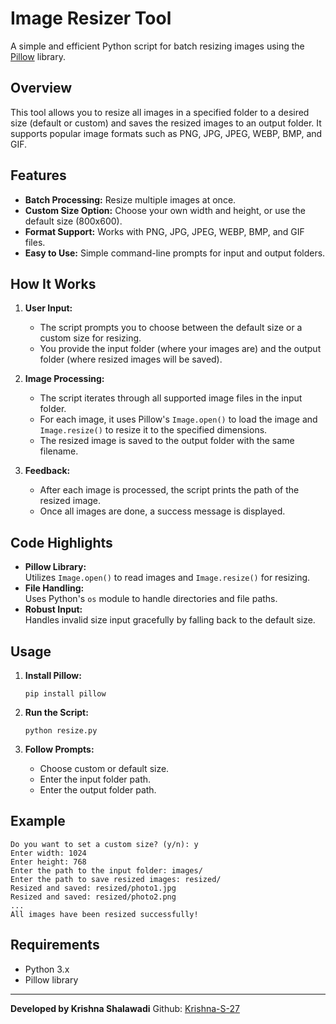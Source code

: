 # Image Resizer Tool

A simple and efficient Python script for batch resizing images using the [Pillow](https://python-pillow.org/) library.

## Overview

This tool allows you to resize all images in a specified folder to a desired size (default or custom) and saves the resized images to an output folder. It supports popular image formats such as PNG, JPG, JPEG, WEBP, BMP, and GIF.

## Features

- **Batch Processing:** Resize multiple images at once.
- **Custom Size Option:** Choose your own width and height, or use the default size (800x600).
- **Format Support:** Works with PNG, JPG, JPEG, WEBP, BMP, and GIF files.
- **Easy to Use:** Simple command-line prompts for input and output folders.

## How It Works

1. **User Input:**  
   - The script prompts you to choose between the default size or a custom size for resizing.
   - You provide the input folder (where your images are) and the output folder (where resized images will be saved).

2. **Image Processing:**  
   - The script iterates through all supported image files in the input folder.
   - For each image, it uses Pillow's `Image.open()` to load the image and `Image.resize()` to resize it to the specified dimensions.
   - The resized image is saved to the output folder with the same filename.

3. **Feedback:**  
   - After each image is processed, the script prints the path of the resized image.
   - Once all images are done, a success message is displayed.

## Code Highlights

- **Pillow Library:**  
  Utilizes `Image.open()` to read images and `Image.resize()` for resizing.
- **File Handling:**  
  Uses Python's `os` module to handle directories and file paths.
- **Robust Input:**  
  Handles invalid size input gracefully by falling back to the default size.

## Usage

1. **Install Pillow:**
    ```
    pip install pillow
    ```

2. **Run the Script:**
    ```
    python resize.py
    ```

3. **Follow Prompts:**
    - Choose custom or default size.
    - Enter the input folder path.
    - Enter the output folder path.

## Example

```
Do you want to set a custom size? (y/n): y
Enter width: 1024
Enter height: 768
Enter the path to the input folder: images/
Enter the path to save resized images: resized/
Resized and saved: resized/photo1.jpg
Resized and saved: resized/photo2.png
...
All images have been resized successfully!
```

## Requirements

- Python 3.x
- Pillow library

---

**Developed by Krishna Shalawadi**
Github: [Krishna-S-27](https://github.com/Krishna-S-27)
